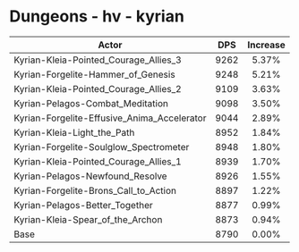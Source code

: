 # Dungeons - hv - kyrian
| Actor | DPS | Increase |
|---|:---:|:---:|
|Kyrian-Kleia-Pointed_Courage_Allies_3|9262|5.37%|
|Kyrian-Forgelite-Hammer_of_Genesis|9248|5.21%|
|Kyrian-Kleia-Pointed_Courage_Allies_2|9109|3.63%|
|Kyrian-Pelagos-Combat_Meditation|9098|3.50%|
|Kyrian-Forgelite-Effusive_Anima_Accelerator|9044|2.89%|
|Kyrian-Kleia-Light_the_Path|8952|1.84%|
|Kyrian-Forgelite-Soulglow_Spectrometer|8948|1.80%|
|Kyrian-Kleia-Pointed_Courage_Allies_1|8939|1.70%|
|Kyrian-Pelagos-Newfound_Resolve|8926|1.55%|
|Kyrian-Forgelite-Brons_Call_to_Action|8897|1.22%|
|Kyrian-Pelagos-Better_Together|8877|0.99%|
|Kyrian-Kleia-Spear_of_the_Archon|8873|0.94%|
|Base|8790|0.00%|
